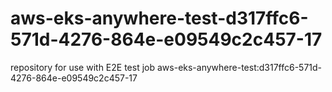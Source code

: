 # aws-eks-anywhere-test-d317ffc6-571d-4276-864e-e09549c2c457-17
repository for use with E2E test job aws-eks-anywhere-test:d317ffc6-571d-4276-864e-e09549c2c457-17
